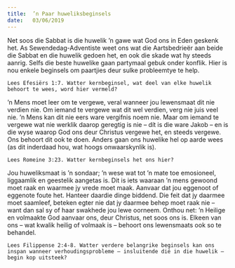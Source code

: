 ```yaml
---
title:  ’n Paar huweliksbeginsels
date:   03/06/2019
---
```


Net soos die Sabbat is die huwelik ’n gawe wat God ons in Eden geskenk het. As Sewendedag-Adventiste weet ons wat die Aartsbedrieër aan beide die Sabbat en die huwelik gedoen het, en ook die skade wat hy steeds aanrig. Selfs die beste huwelike gaan partymaal gebuk onder konflik.  Hier is nou enkele beginsels om paartjies deur sulke probleemtye te help. 

`Lees Efesiërs 1:7. Watter kernbeginsel, wat deel van elke huwelik behoort te wees, word hier vermeld?` 

’n Mens moet leer om te vergewe, veral wanneer jou lewensmaat dit nie verdien nie. Om iemand te vergewe wat dit wel verdien, verg nie juis veel nie. ’n Mens kan dit nie eers ware vergifnis noem nie. Maar om iemand te vergewe wat nie werklik daarop geregtig is nie – dít is die ware Jakob – en is die wyse waarop God ons deur Christus vergewe het, en steeds vergewe. Ons behoort dit ook te doen. Anders gaan ons huwelike hel op aarde wees (as dit inderdaad hou, wat hoogs onwaarskynlik is). 

`Lees Romeine 3:23. Watter kernbeginsels het ons hier?` 

Jou huweliksmaat is ’n sondaar; ’n wese wat tot ’n mate toe emosioneel, liggaamlik en geestelik aangetas is. Dit is iets waaraan ’n mens gewoond moet raak en waarmee jy vrede moet maak. Aanvaar dat jou eggenoot of eggenote foute het. Hanteer daardie dinge biddend. Die feit dat jy daarmee moet saamleef, beteken egter nie dat jy daarmee behep moet raak nie – want dan sal sy of haar swakhede jou lewe oorneem. Onthou net: ’n Heilige en volmaakte God aanvaar ons, deur Christus, net soos ons is. Elkeen van ons – wat kwalik heilig of volmaak is – behoort ons lewensmaats ook so te behandel. 

`Lees Filippense 2:4-8. Watter verdere belangrike beginsels kan ons inspan wanneer verhoudingsprobleme – insluitende dié in die huwelik – begin kop uitsteek?`